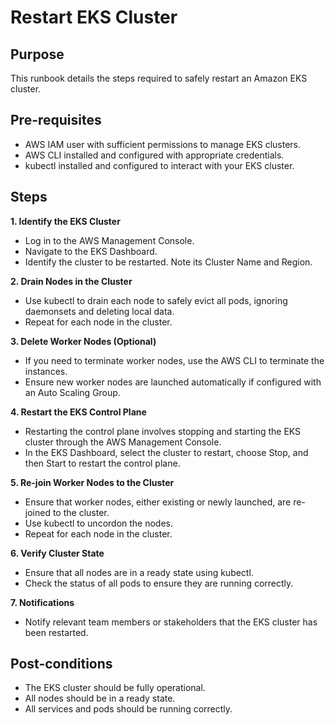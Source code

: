 # Restart  EKS  Cluster

## Purpose

This  runbook  details  the  steps  required  to  safely  restart  an  Amazon  EKS  cluster.

## Pre-requisites

-   AWS  IAM  user  with  sufficient  permissions  to  manage  EKS  clusters.   
-   AWS  CLI  installed  and  configured  with  appropriate  credentials.  
-   kubectl  installed  and  configured  to  interact  with  your  EKS  cluster.
    

## Steps

**1.  Identify  the  EKS  Cluster**

-   Log  in  to  the  AWS  Management  Console.   
-   Navigate  to  the  EKS  Dashboard.  
-   Identify  the  cluster  to  be  restarted.  Note  its  Cluster  Name  and  Region.
    

**2.  Drain  Nodes  in  the  Cluster**

-   Use  kubectl  to  drain  each  node  to  safely  evict  all  pods,  ignoring  daemonsets  and  deleting  local  data.  
-   Repeat  for  each  node  in  the  cluster.
    

**3.  Delete  Worker  Nodes  (Optional)**

-   If  you  need  to  terminate  worker  nodes,  use  the  AWS  CLI  to  terminate  the  instances.  
-   Ensure  new  worker  nodes  are  launched  automatically  if  configured  with  an  Auto  Scaling  Group.
    

**4.  Restart  the  EKS  Control  Plane**

-   Restarting  the  control  plane  involves  stopping  and  starting  the  EKS  cluster  through  the  AWS  Management  Console.  
-   In  the  EKS  Dashboard,  select  the  cluster  to  restart,  choose  Stop,  and  then  Start  to  restart  the  control  plane.
    

**5.  Re-join  Worker  Nodes  to  the  Cluster**

-   Ensure  that  worker  nodes,  either  existing  or  newly  launched,  are  re-joined  to  the  cluster. 
-   Use  kubectl  to  uncordon  the  nodes. 
-   Repeat  for  each  node  in  the  cluster.
    

**6.  Verify  Cluster  State**

-   Ensure  that  all  nodes  are  in  a  ready  state  using  kubectl.
-   Check  the  status  of  all  pods  to  ensure  they  are  running  correctly.
    

**7.  Notifications**
-   Notify  relevant  team  members  or  stakeholders  that  the  EKS  cluster  has  been  restarted.

## Post-conditions

-   The  EKS  cluster  should  be  fully  operational.
-   All  nodes  should  be  in  a  ready  state.
-   All  services  and  pods  should  be  running  correctly.